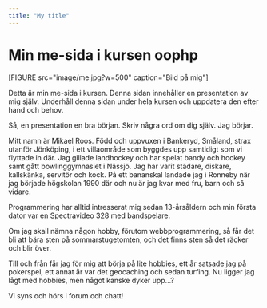 ```yaml
---
title: "My title"
---
```

Min me-sida i kursen oophp
=========================

[FIGURE src="image/me.jpg?w=500" caption="Bild på mig"]

Detta är min me-sida i kursen. Denna sidan innehåller en presentation av mig själv. Underhåll denna sidan under hela kursen och uppdatera den efter hand och behov.

Så, en presentation en bra början. Skriv några ord om dig själv. Jag börjar.

Mitt namn är Mikael Roos. Född och uppvuxen i Bankeryd, Småland, strax utanför Jönköping, i ett villaområde som byggdes upp samtidigt som vi flyttade in där. Jag gillade landhockey och har spelat bandy och hockey samt gått bowlinggymnasiet i Nässjö. Jag har varit städare, diskare, kallskänka, servitör och kock. På ett bananskal landade jag i Ronneby när jag började högskolan 1990 där och nu är jag kvar med fru, barn och så vidare.

Programmering har alltid intresserat mig sedan 13-årsåldern och min första dator var en Spectravideo 328 med bandspelare.

Om jag skall nämna någon hobby, förutom webbprogrammering, så får det bli att bära sten på sommarstugetomten, och det finns sten så det räcker och blir över.

Till och från får jag för mig att börja på lite hobbies, ett år satsade jag på pokerspel, ett annat år var det geocaching och sedan turfing. Nu ligger jag lågt med hobbies, men något kanske dyker upp...?

Vi syns och hörs i forum och chatt!
